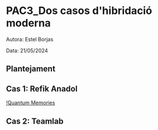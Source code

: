 # PAC3_Dos casos d'hibridació moderna

Autora: Estel Borjas

Data: 21/05/2024

## Plantejament

## Cas 1: Refik Anadol

[!Quantum Memories](https://www.youtube.com/watch?v=oFsjVtmnbS0)

## Cas 2: Teamlab
